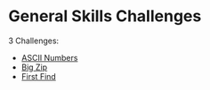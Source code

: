 # General Skills Challenges

3 Challenges:
- [ASCII Numbers](ASCII_Numbers.md)
- [Big Zip](Big_Zip.md)
- [First Find](First_Find.md)
